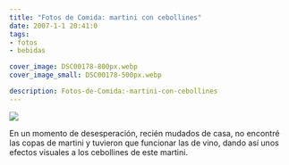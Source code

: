 ```yaml
---
title: "Fotos de Comida: martini con cebollines"
date: 2007-1-1 20:41:0
tags: 
- fotos
- bebidas

cover_image: DSC00178-800px.webp
cover_image_small: DSC00178-500px.webp

description: Fotos-de-Comida:-martini-con-cebollines
---
```



[![](DSC00178)](DSC00178-original.webp)


En un momento de desesperación, recién mudados de casa, no encontré las copas de martini y tuvieron que funcionar las de vino, dando así unos efectos visuales a los cebollines de este martini.